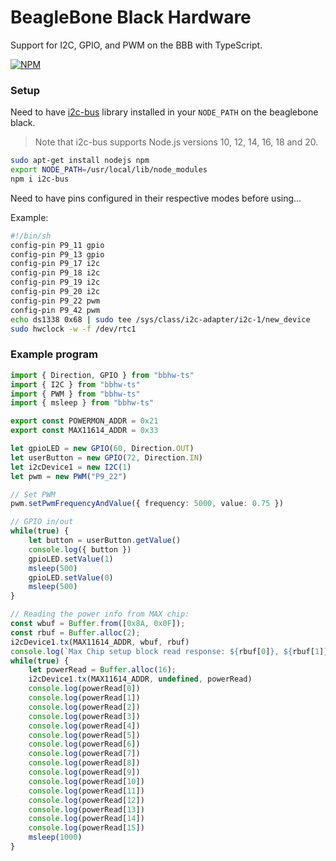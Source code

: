 # BeagleBone Black Hardware

Support for I2C, GPIO, and PWM on the BBB with TypeScript.

[![NPM](https://nodei.co/npm/bbhw-ts.png)](https://nodei.co/npm/bbhw-ts/)

### Setup

Need to have [i2c-bus](https://github.com/fivdi/i2c-bus) library installed in your `NODE_PATH` on the beaglebone black.

> Note that i2c-bus supports Node.js versions 10, 12, 14, 16, 18 and 20.

```bash
sudo apt-get install nodejs npm
export NODE_PATH=/usr/local/lib/node_modules
npm i i2c-bus
```

Need to have pins configured in their respective modes before using...

Example:
```bash
#!/bin/sh
config-pin P9_11 gpio
config-pin P9_13 gpio
config-pin P9_17 i2c
config-pin P9_18 i2c
config-pin P9_19 i2c
config-pin P9_20 i2c
config-pin P9_22 pwm
config-pin P9_42 pwm
echo ds1338 0x68 | sudo tee /sys/class/i2c-adapter/i2c-1/new_device
sudo hwclock -w -f /dev/rtc1
```

### Example program

```ts
import { Direction, GPIO } from "bbhw-ts"
import { I2C } from "bbhw-ts"
import { PWM } from "bbhw-ts"
import { msleep } from "bbhw-ts"

export const POWERMON_ADDR = 0x21
export const MAX11614_ADDR = 0x33

let gpioLED = new GPIO(60, Direction.OUT)
let userButton = new GPIO(72, Direction.IN)
let i2cDevice1 = new I2C(1)
let pwm = new PWM("P9_22")

// Set PWM
pwm.setPwmFrequencyAndValue({ frequency: 5000, value: 0.75 })

// GPIO in/out
while(true) {
    let button = userButton.getValue()
    console.log({ button })
    gpioLED.setValue(1)
    msleep(500)
    gpioLED.setValue(0)
    msleep(500)
}

// Reading the power info from MAX chip:
const wbuf = Buffer.from([0x8A, 0x0F]);
const rbuf = Buffer.alloc(2);
i2cDevice1.tx(MAX11614_ADDR, wbuf, rbuf)
console.log(`Max Chip setup block read response: ${rbuf[0]}, ${rbuf[1]}`)
while(true) {
    let powerRead = Buffer.alloc(16);
    i2cDevice1.tx(MAX11614_ADDR, undefined, powerRead)
    console.log(powerRead[0])
    console.log(powerRead[1])
    console.log(powerRead[2])
    console.log(powerRead[3])
    console.log(powerRead[4])
    console.log(powerRead[5])
    console.log(powerRead[6])
    console.log(powerRead[7])
    console.log(powerRead[8])
    console.log(powerRead[9])
    console.log(powerRead[10])
    console.log(powerRead[11])
    console.log(powerRead[12])
    console.log(powerRead[13])
    console.log(powerRead[14])
    console.log(powerRead[15])
    msleep(1000)
}
```
